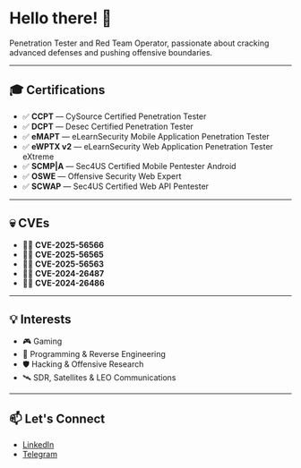 # Hello there! 👋

Penetration Tester and Red Team Operator, passionate about cracking advanced defenses and pushing offensive boundaries.

---

## 🎓 Certifications

- ✅ **CCPT** — CySource Certified Penetration Tester  
- ✅ **DCPT** — Desec Certified Penetration Tester  
- ✅ **eMAPT** — eLearnSecurity Mobile Application Penetration Tester  
- ✅ **eWPTX v2** — eLearnSecurity Web Application Penetration Tester eXtreme  
- ✅ **SCMP|A** — Sec4US Certified Mobile Pentester Android  
- ✅ **OSWE** — Offensive Security Web Expert  
- ✅ **SCWAP** — Sec4US Certified Web API Pentester  

---

## 💀 CVEs

- 🏴‍☠️ **CVE-2025-56566**
- 🏴‍☠️ **CVE-2025-56565**
- 🏴‍☠️ **CVE-2025-56563**
- 🏴‍☠️ **CVE-2024-26487**
- 🏴‍☠️ **CVE-2024-26486**

---

## 💡 Interests

- 🎮 Gaming
- 🧠 Programming & Reverse Engineering  
- 🛡️ Hacking & Offensive Research  
- 🛰️ SDR, Satellites & LEO Communications  

---

## 📫 Let's Connect

- [LinkedIn](https://www.linkedin.com/in/israel-comazzetto-dos-reis/)
- [Telegram](https://t.me/z3xddd)

